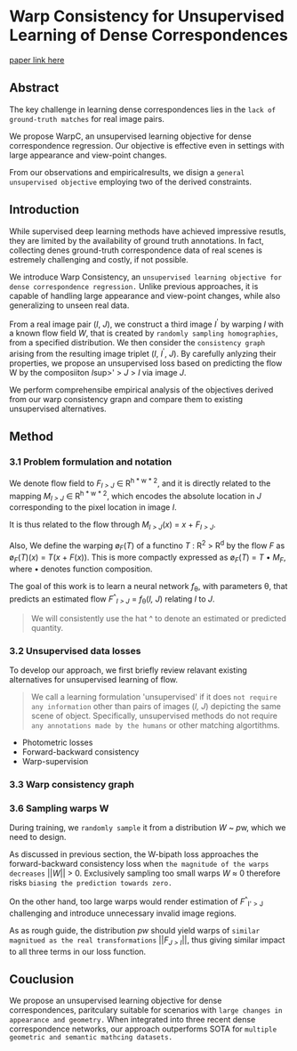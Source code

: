 
# Warp Consistency for Unsupervised Learning of Dense Correspondences

[paper link here](https://arxiv.org/pdf/2104.03308.pdf)

## Abstract

The key challenge in learning dense correspondences lies in the `lack of ground-truth matches` for real image pairs.

We propose WarpC, an unsupervised learning objective for dense correspondence regression.
Our objective is effective even in settings with large appearance and view-point changes.

From our observations and empiricalresults, we disign a `general unsupervised objective` employing two of the derived constraints.

## Introduction

While supervised deep learning methods have achieved impressive resutls, they are limited by the availability of ground truth annotations.
In fact, collecting denes ground-truth correspondence data of real scenes is estremely challenging and costly, if not possible.

We introduce Warp Consistency, an `unsupervised learning objective for dense correspondence regression.` Unlike previous approaches, it is
capable of handling large appearance and view-point changes, while also generalizing to unseen real data.

From a real image pair (*I*, *J*), we construct a third image *I*<sup>'</sup> by warping *I* with a known flow field *W*, that is
created by `randomly sampling homographies`, from a specified distribution. We then consider the `consistency graph` arising from
the resulting image triplet (*I*, *I*<sup>'</sup>, *J*). By carefully anlyzing their properties, we propose an unsupervised loss
based on predicting the flow W by the composiiton *I*sup>'</sup> > *J* > *I* via image *J*.

We perform comprehensibe empirical analysis of the objectives derived from our warp consistency grapn and compare them to existing
unsupervised alternatives.

## Method

### 3.1 Problem formulation and notation

We denote flow field to *F*<sub>*I > J*</sub> ∈ R<sup>h * w * 2</sup>, and it is directly related to the mapping *M*<sub>*I > J*</sub>
∈ R<sup>h * w * 2</sup>, which encodes the absolute location in *J* corresponding to the pixel location in image *I*.

It is thus related to the flow through *M*<sub>*I > J*</sub>(*x*) = *x* + *F*<sub>*I > J*</sub>.

Also, We define the warping ø<sub>*F*</sub>(*T*) of a functino *T* : R<sup>2</sup> > R<sup>d</sup> by the flow
*F* as ø<sub>*F*</sub>(*T*)(*x*) = *T*(*x* + *F*(*x*)). This is more compactly expressed as ø<sub>*F*</sub>(*T*) = *T* • *M*<sub>*F*</sub>,
where • denotes function composition.

The goal of this work is to learn a neural network *f*<sub>θ</sub>, with parameters θ, that predicts an estimated flow *F*<sup>^</sup><sub>*I > J*</sub>
= *f*<sub>θ</sub>(*I, J*) relating *I* to *J*.

> We will consistently use the hat ^ to denote an estimated or predicted quantity.

### 3.2 Unsupervised data losses

To develop our approach, we first briefly review relavant existing alternatives for unsupervised learning of flow.

> We call a learning formulation 'unsupervised' if it does `not require any information` other than pairs of images (*I, J*) depicting
> the same scene of object. Specifically, unsupervised methods do not require `any annotations made by the humans` or other matching algortithms.

* Photometric losses
* Forward-backward consistency
* Warp-supervision

### 3.3 Warp consistency graph

### 3.6 Sampling warps W

During training, we `randomly sample` it from a distribution *W* ~ *p*w, which we need to design.

As discussed in previous section, the W-bipath loss approaches the forward-backward consistency loss when `the magnitude
of the warps decreases` ||*W*|| > 0. Exclusively sampling too small warps *W* ≈ 0 therefore risks `biasing the prediction towards zero.`

On the other hand, too large warps would render estimation of *F*<sup>^</sup><sub>I' > J</sub> challenging and introduce unnecessary
invalid image regions.

As as rough guide, the distribution *pw* should yield warps of `similar magnitued as the real transformations` ||*F*<sub>*J > I*</sub>||,
thus giving similar impact to all three terms in our loss function.

## Couclusion

We propose an unsupervised learning objective for dense correspondences, paritculary suitable for scenarios with `large changes
in appearance and geometry.` When integrated into three recent dense correspondence networks, our approach outperforms SOTA for
`multiple geometric and semantic mathcing datasets.`












